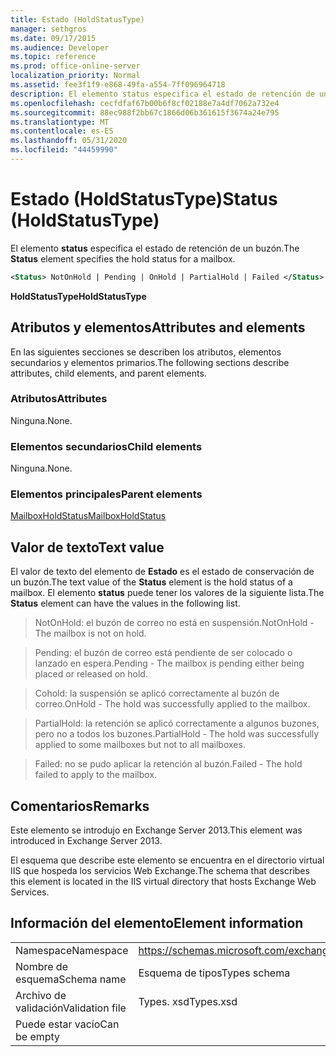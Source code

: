 ```yaml
---
title: Estado (HoldStatusType)
manager: sethgros
ms.date: 09/17/2015
ms.audience: Developer
ms.topic: reference
ms.prod: office-online-server
localization_priority: Normal
ms.assetid: fee3f1f9-e868-49fa-a554-7ff096964718
description: El elemento status especifica el estado de retención de un buzón.
ms.openlocfilehash: cecfdfaf67b00b6f8cf02188e7a4df7062a732e4
ms.sourcegitcommit: 88ec988f2bb67c1866d06b361615f3674a24e795
ms.translationtype: MT
ms.contentlocale: es-ES
ms.lasthandoff: 05/31/2020
ms.locfileid: "44459990"
---
```

# <a name="status-holdstatustype"></a><span data-ttu-id="3924b-103">Estado (HoldStatusType)</span><span class="sxs-lookup"><span data-stu-id="3924b-103">Status (HoldStatusType)</span></span>

<span data-ttu-id="3924b-104">El elemento **status** especifica el estado de retención de un buzón.</span><span class="sxs-lookup"><span data-stu-id="3924b-104">The **Status** element specifies the hold status for a mailbox.</span></span> 
  
```XML
<Status> NotOnHold | Pending | OnHold | PartialHold | Failed </Status>
```

 <span data-ttu-id="3924b-105">**HoldStatusType**</span><span class="sxs-lookup"><span data-stu-id="3924b-105">**HoldStatusType**</span></span>
## <a name="attributes-and-elements"></a><span data-ttu-id="3924b-106">Atributos y elementos</span><span class="sxs-lookup"><span data-stu-id="3924b-106">Attributes and elements</span></span>

<span data-ttu-id="3924b-107">En las siguientes secciones se describen los atributos, elementos secundarios y elementos primarios.</span><span class="sxs-lookup"><span data-stu-id="3924b-107">The following sections describe attributes, child elements, and parent elements.</span></span>
  
### <a name="attributes"></a><span data-ttu-id="3924b-108">Atributos</span><span class="sxs-lookup"><span data-stu-id="3924b-108">Attributes</span></span>

<span data-ttu-id="3924b-109">Ninguna.</span><span class="sxs-lookup"><span data-stu-id="3924b-109">None.</span></span>
  
### <a name="child-elements"></a><span data-ttu-id="3924b-110">Elementos secundarios</span><span class="sxs-lookup"><span data-stu-id="3924b-110">Child elements</span></span>

<span data-ttu-id="3924b-111">Ninguna.</span><span class="sxs-lookup"><span data-stu-id="3924b-111">None.</span></span>
  
### <a name="parent-elements"></a><span data-ttu-id="3924b-112">Elementos principales</span><span class="sxs-lookup"><span data-stu-id="3924b-112">Parent elements</span></span>

[<span data-ttu-id="3924b-113">MailboxHoldStatus</span><span class="sxs-lookup"><span data-stu-id="3924b-113">MailboxHoldStatus</span></span>](mailboxholdstatus.md)
  
## <a name="text-value"></a><span data-ttu-id="3924b-114">Valor de texto</span><span class="sxs-lookup"><span data-stu-id="3924b-114">Text value</span></span>

<span data-ttu-id="3924b-115">El valor de texto del elemento de **Estado** es el estado de conservación de un buzón.</span><span class="sxs-lookup"><span data-stu-id="3924b-115">The text value of the **Status** element is the hold status of a mailbox.</span></span> <span data-ttu-id="3924b-116">El elemento **status** puede tener los valores de la siguiente lista.</span><span class="sxs-lookup"><span data-stu-id="3924b-116">The **Status** element can have the values in the following list.</span></span> 
  
> <span data-ttu-id="3924b-117">NotOnHold: el buzón de correo no está en suspensión.</span><span class="sxs-lookup"><span data-stu-id="3924b-117">NotOnHold - The mailbox is not on hold.</span></span>
    
> <span data-ttu-id="3924b-118">Pending: el buzón de correo está pendiente de ser colocado o lanzado en espera.</span><span class="sxs-lookup"><span data-stu-id="3924b-118">Pending - The mailbox is pending either being placed or released on hold.</span></span> 
    
> <span data-ttu-id="3924b-119">Cohold: la suspensión se aplicó correctamente al buzón de correo.</span><span class="sxs-lookup"><span data-stu-id="3924b-119">OnHold - The hold was successfully applied to the mailbox.</span></span> 
    
> <span data-ttu-id="3924b-120">PartialHold: la retención se aplicó correctamente a algunos buzones, pero no a todos los buzones.</span><span class="sxs-lookup"><span data-stu-id="3924b-120">PartialHold - The hold was successfully applied to some mailboxes but not to all mailboxes.</span></span>
    
> <span data-ttu-id="3924b-121">Failed: no se pudo aplicar la retención al buzón.</span><span class="sxs-lookup"><span data-stu-id="3924b-121">Failed - The hold failed to apply to the mailbox.</span></span>
    
## <a name="remarks"></a><span data-ttu-id="3924b-122">Comentarios</span><span class="sxs-lookup"><span data-stu-id="3924b-122">Remarks</span></span>

<span data-ttu-id="3924b-123">Este elemento se introdujo en Exchange Server 2013.</span><span class="sxs-lookup"><span data-stu-id="3924b-123">This element was introduced in Exchange Server 2013.</span></span>
  
<span data-ttu-id="3924b-124">El esquema que describe este elemento se encuentra en el directorio virtual IIS que hospeda los servicios Web Exchange.</span><span class="sxs-lookup"><span data-stu-id="3924b-124">The schema that describes this element is located in the IIS virtual directory that hosts Exchange Web Services.</span></span>
  
## <a name="element-information"></a><span data-ttu-id="3924b-125">Información del elemento</span><span class="sxs-lookup"><span data-stu-id="3924b-125">Element information</span></span>

|||
|:-----|:-----|
|<span data-ttu-id="3924b-126">Namespace</span><span class="sxs-lookup"><span data-stu-id="3924b-126">Namespace</span></span>  <br/> |https://schemas.microsoft.com/exchange/services/2006/types  <br/> |
|<span data-ttu-id="3924b-127">Nombre de esquema</span><span class="sxs-lookup"><span data-stu-id="3924b-127">Schema name</span></span>  <br/> |<span data-ttu-id="3924b-128">Esquema de tipos</span><span class="sxs-lookup"><span data-stu-id="3924b-128">Types schema</span></span>  <br/> |
|<span data-ttu-id="3924b-129">Archivo de validación</span><span class="sxs-lookup"><span data-stu-id="3924b-129">Validation file</span></span>  <br/> |<span data-ttu-id="3924b-130">Types. xsd</span><span class="sxs-lookup"><span data-stu-id="3924b-130">Types.xsd</span></span>  <br/> |
|<span data-ttu-id="3924b-131">Puede estar vacío</span><span class="sxs-lookup"><span data-stu-id="3924b-131">Can be empty</span></span>  <br/> ||
   

